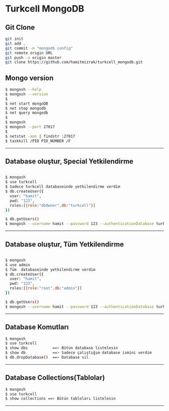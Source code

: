 # Turkcell MongoDB

## []()

## Git Clone

```bash
git init
git add .
git commit -m "mongodb config"
git remote origin URL
git push -u origin master
git clone https://github.com/hamitmizrak/turkcell_mongodb.git
```

## Mongo version

```bash
$ mongosh --help
$ mongosh --version
$
$ net start mongoDB
$ net stop mongodb
$ net query mongodb
$
$ mongosh
$ mongosh --port 27017
$
$ netstat -aon | findstr :27017
$ taskkill /PID PID_NUMBER /F

```

---

## Database oluştur, Special Yetkilendirme

```bash

$ mongosh
$ use turkcell
$ Sadece turkcell databaseinde yetkilendirme verdim
$ db.createUser({
  user: "hamit",
  pwd: "123",
  roles:[{role:"dbOwner",db:"turkcell"}]
})

$ db.getUsers()
$ mongosh --username hamit --password 123 --authenticationDatabase turkcell

```

---

## Database oluştur, Tüm Yetkilendirme

```bash

$ mongosh
$ use admin
$ Tüm  databaseinde yetkilendirme verdim
$ db.createUser({
  user: "hamit",
  pwd: "123",
  roles:[{role:"root",db:"admin"}]
})

$ db.getUsers()
$ mongosh --username hamit --password 123 --authenticationDatabase turkcell

```

---

## Database Komutları

```bash
$ mongosh
$ use turkcell
$ show dbs           ==> Bütün database listelesin
$ show db            ==> Sadece çalıştığım database ismini verdim
$ db.dropDatabase()  ==> Database sil

```

---

## Database Collections(Tablolar)

```bash
$ mongosh
$ use turkcell
$ show collections ==> Bütün tabloları listelesin

```

---
